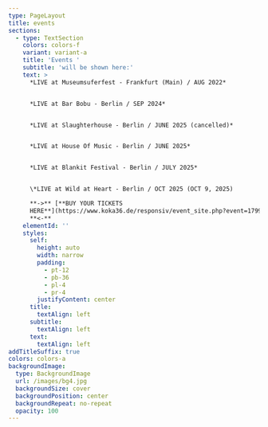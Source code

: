 ```yaml
---
type: PageLayout
title: events
sections:
  - type: TextSection
    colors: colors-f
    variant: variant-a
    title: 'Events '
    subtitle: 'will be shown here:'
    text: >
      *LIVE at Museumsuferfest - Frankfurt (Main) / AUG 2022*


      *LIVE at Bar Bobu - Berlin / SEP 2024*


      *LIVE at Slaughterhouse - Berlin / JUNE 2025 (cancelled)*


      *LIVE at House Of Music - Berlin / JUNE 2025*


      *LIVE at Blankit Festival - Berlin / JULY 2025*


      \*LIVE at Wild at Heart - Berlin / OCT 2025 (OCT 9, 2025)

      **->** [**BUY YOUR TICKETS
      HERE**](https://www.koka36.de/responsiv/event_site.php?event=179949\&fbclid=PAZXh0bgNhZW0CMTEAAaeko870IyZ_3SFePdMKoRmWPUu4uiwFcAPUR46fxsx-D6fQtRHq5zbpp1WzNA_aem_s73eP3xCEICXm0gSFHPWQw)
      **<-**
    elementId: ''
    styles:
      self:
        height: auto
        width: narrow
        padding:
          - pt-12
          - pb-36
          - pl-4
          - pr-4
        justifyContent: center
      title:
        textAlign: left
      subtitle:
        textAlign: left
      text:
        textAlign: left
addTitleSuffix: true
colors: colors-a
backgroundImage:
  type: BackgroundImage
  url: /images/bg4.jpg
  backgroundSize: cover
  backgroundPosition: center
  backgroundRepeat: no-repeat
  opacity: 100
---
```


